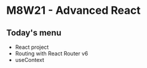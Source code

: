 # M8W21 - Advanced React

## Today's menu

- React project
- Routing with React Router v6
- useContext
